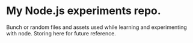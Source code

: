 # My Node.js experiments repo.

Bunch or random files and assets used while learning and experimenting with node. Storing here for future reference. 
